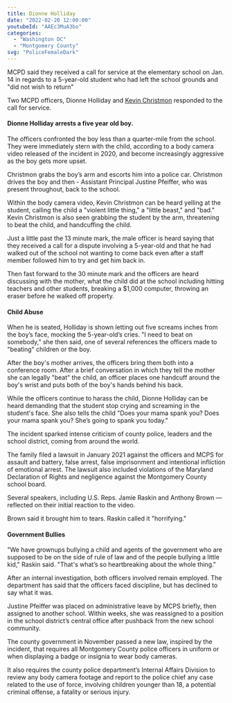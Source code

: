 ```yaml
---
title: Dionne Holliday
date: "2022-02-20 12:00:00"
youtubeId: "AAEc3MuA3bo"
categories: 
  - "Washington DC"
  - "Montgomery County"
svg: "PoliceFemaleDark"
---
```


MCPD said they received a call for service at the elementary school on Jan. 14 in regards to a 5-year-old student who had left the school grounds and "did not wish to return" 

Two MCPD officers, Dionne Holliday and [Kevin Christmon](/dishonored/kevin-christmon) responded to the call for service.

#### Dionne Holliday arrests a five year old boy.

The officers confronted the boy less than a quarter-mile from the school. They were immediately stern with the child, according to a body camera video released of the incident in 2020, and become increasingly aggressive as the boy gets more upset.

Christmon grabs the boy’s arm and escorts him into a police car. Christmon drives the boy and then - Assistant Principal Justine Pfeiffer, who was present throughout, back to the school.

Within the body camera video, Kevin Christmon can be heard yelling at the student, calling the child a "violent little thing," a "little beast," and "bad."  Kevin Christmon is also seen grabbing the student by the arm, threatening to beat the child, and handcuffing the child.  

Just a little past the 13 minute mark, the male officer is heard saying that they received a call for a dispute involving a 5-year-old and that he had walked out of the school not wanting to come back even after a staff member followed him to try and get him back in.

Then fast forward to the 30 minute mark and the officers are heard discussing with the mother, what the child did at the school including hitting teachers and other students, breaking a $1,000 computer, throwing an eraser before he walked off property.

#### Child Abuse

When he is seated, Holliday is shown letting out five screams inches from the boy’s face, mocking the 5-year-old’s cries.  "I need to beat on somebody," she then said, one of several references the officers made to "beating" children or the boy.

After the boy's mother arrives, the officers bring them both into a conference room. After a brief conversation in which they tell the mother she can legally "beat" the child, an officer places one handcuff around the boy's wrist and puts both of the boy's hands behind his back.

While the officers continue to harass the child, Dionne Holliday can be heard demanding that the student stop crying and screaming in the student's face.  She also tells the child "Does your mama spank you? Does your mama spank you? She’s going to spank you today."

The incident sparked intense criticism of county police, leaders and the school district, coming from around the world.

The family filed a lawsuit in January 2021 against the officers and MCPS for assault and battery, false arrest, false imprisonment and intentional infliction of emotional arrest. The lawsuit also included violations of the Maryland Declaration of Rights and negligence against the Montgomery County school board.

Several speakers, including U.S. Reps. Jamie Raskin and Anthony Brown — reflected on their initial reaction to the video.

Brown said it brought him to tears. Raskin called it "horrifying."

#### Government Bullies

"We have grownups bullying a child and agents of the government who are supposed to be on the side of rule of law and of the people bullying a little kid," Raskin said. "That's what’s so heartbreaking about the whole thing."

After an internal investigation, both officers involved remain employed. The department has said that the officers faced discipline, but has declined to say what it was.

Justine Pfeiffer was placed on administrative leave by MCPS briefly, then assigned to another school. Within weeks, she was reassigned to a position in the school district’s central office after pushback from the new school community.

The county government in November passed a new law, inspired by the incident, that requires all Montgomery County police officers in uniform or when displaying a badge or insignia to wear body cameras.

It also requires the county police department’s Internal Affairs Division to review any body camera footage and report to the police chief any case related to the use of force, involving children younger than 18, a potential criminal offense, a fatality or serious injury.